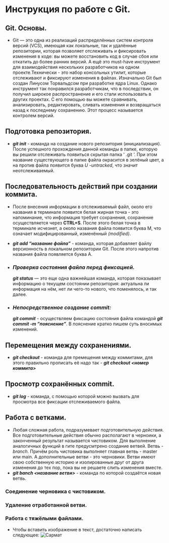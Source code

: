# Инструкция по работе с Git.

## Git. Основы.
* Git — это одна из реализаций распределённых систем контроля версий (VCS), имеющая как локальные, так и удалённые репозитории, которая позволяет отслеживать и фиксировать изменения в коде: вы можете восстановить код в случае сбоя или откатить до более ранних версий. А ещё это must-have инструмент для взаимодействия нескольких разработчиков на одном проекте.Технически - это набор консольных утилит, которые отслеживают и фиксируют изменения в файлах. Изначально Git был создан Линусом Торвальдсом при разработке ядра Linux. Однако инструмент так понравился разработчикам, что в последствии, он получил широкое распространение и его стали использовать в других проектах. С его помощью вы можете сравнивать, анализировать, редактировать, сливать изменения и возвращаться назад к последнему сохранению. Этот процесс называется контролем версий.

 ## Подготовка репозитория.
 * __*git init*__   - команда на создание нового репозитория (инициализация). После успешного прохождения данной команды в папке, которую вы решили отслеживать появиться скрытая папка ‘ .git ‘. При этом название существующего в папке файла окрасится в зелёный цвет, а на против файла появится буква *U -untracked*, что значит неотслеживаемый.

## Последовательность действий при создании коммита.
- После внесения информации в отслеживаемый файл, около его названия в терминале появится белая жирная точка - это напоминание, что информация требует сохранения, сохранение осуществляется через __CTRL+S__. После этого белая точка в терминале исчезнет, а около названия файла появится буква М, что означает модифицированный, изменённый *(modified)*.
- __*git add “название файла”*__ - команда, которая добавляет файлу версионность в локальном репозитории  Git. После этого напротив названия файла появляется буква А.

- ### *Проверка состояния файла перед фиксацией.* 
  __*git status*__ — это еще одна важнейшая команда, которая показывает информацию о текущем состоянии репозитория: актуальна ли информация на нём, нет ли чего-то нового, что поменялось, и так далее.
- ### *Непосредственное создание commit:*
  __*git commit*__   - осуществляем фиксацию состояния файла командой __*git commit -m ”пояснение”*__. В пояснение кратко пишем суть вносимых изменений.

 ## Перемещения между сохранениями.

  * __*git checkout*__ - команда для премещения между коммитами, для этого правильно прописать её надо так - __*git checkout <номер коммита>*__

 ## Просмотр сохранённых commit.
* __*git log*__ - команда, с помощью которой можно вызвать для просмотра все фиксации отслеживаемого файла.
## Работа с ветками.
* Любая сложная работа, подразумевает подготовительную действия. Все подготовительные действия обычно располагают в черноики, а законченный результат называется чистовиком. Для выполнение аналогичных функций в гите предусмтрено создание ветвей. Ветвь - _branch_. Причём роль чистовика выполняет главная ветвь - master или main. А дополнительные ветви - это черновики. Ветви имеют свою собственную историю и изолированные друг от друга изменения до тех пор, пока вы не решаете слить изменения вместе. 
* **_git banch <название ветви>_** - команда по которой создаётся новая ветвь.




### Соединение черновика с чистовиком.

### Удаление отработанной ветви.



### Работа с тяжёлыми файлами.
*  Чтобы вставить изображение в текст, достаточно написать следующее: ![Сармат](Sarmat.jpg) 